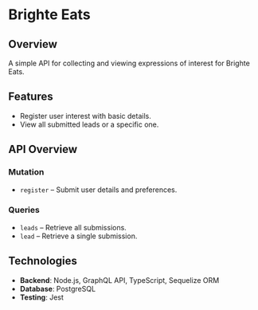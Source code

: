 # Brighte Eats

## Overview

A simple API for collecting and viewing expressions of interest for Brighte Eats.

## Features

- Register user interest with basic details.
- View all submitted leads or a specific one.

## API Overview

### Mutation

- `register` – Submit user details and preferences.

### Queries

- `leads` – Retrieve all submissions.
- `lead` – Retrieve a single submission.

## Technologies

- **Backend**: Node.js, GraphQL API, TypeScript, Sequelize ORM
- **Database**: PostgreSQL
- **Testing**: Jest
